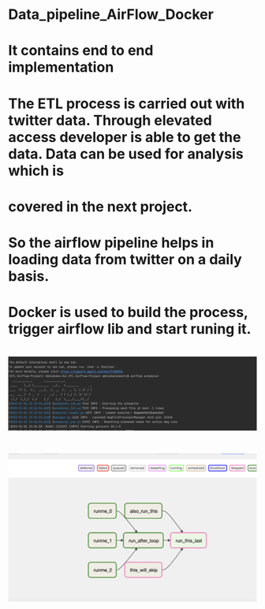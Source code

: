 # Data_pipeline_AirFlow_Docker
# It contains end to end implementation
# The ETL process is carried out with twitter data. Through elevated access developer is able to get the data. Data can be used for analysis which is 
# covered in the next project.
# So the airflow pipeline helps in loading data from twitter on a daily basis. 
# Docker is used to build the process, trigger airflow lib and start runing it.
# ![Alt text](https://github.com/ShazzAbhishek/Data_pipeline_AirFlow_Docker/blob/main/server-start.png)
# ![Alt text](https://github.com/ShazzAbhishek/Data_pipeline_AirFlow_Docker/blob/main/dag-tasks.png)
